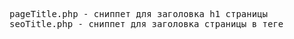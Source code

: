 <pre>pageTitle.php - сниппет для заголовка h1 страницы
seoTitle.php - сниппет для заголовка страницы в теге <title>

Необходимые TV поля:
seoTitle,Заголовок,Текст;
seoKeywords,Ключевые слова,Текст;
seoDescription,Описание,Текстовая область

</pre>

